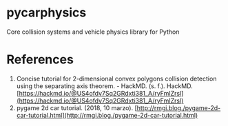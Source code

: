 # pycarphysics

Core collision systems and vehicle physics library for Python

# References

1. Concise tutorial for 2-dimensional convex polygons collision detection using the separating axis theorem. - HackMD. (s. f.). HackMD. [https://hackmd.io/@US4ofdv7Sq2GRdxti381_A/ryFmIZrsl](https://hackmd.io/@US4ofdv7Sq2GRdxti381_A/ryFmIZrsl)
2. pygame 2d car tutorial. (2018, 10 marzo). [http://rmgi.blog./pygame-2d-car-tutorial.html](http://rmgi.blog./pygame-2d-car-tutorial.html)